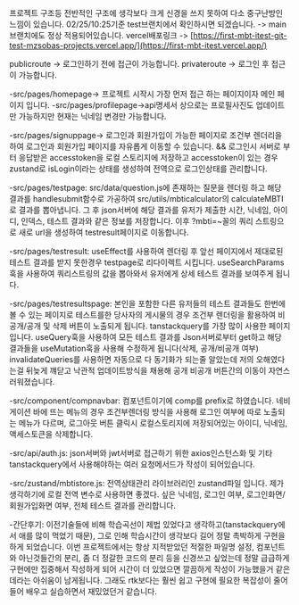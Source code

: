 프로젝트 구조등 전반적인 구조에 생각보다 크게 신경을 쓰지 못하여 다소 중구난방인 느낌이 있습니다.
02/25/10:25기준 test브랜치에서 확인하시면 되겠습니다. -> main브랜치에도 정상 적용되어있습니다.
vercel배포링크 -> [https://first-mbt-itest-git-test-mzsobas-projects.vercel.app/](https://first-mbt-itest.vercel.app/)

publicroute -> 로그인하기 전에 접근이 가능합니다.
privateroute -> 로그인 후 접근이 가능합니다.

-src/pages/homepage-> 프로젝트 시작시 가장 먼저 접근 하는 페이지이자 메인 페이지 입니다.
-src/pages/profilepage->api명세서 상으로는 프로필사진도 업데이트만 가능하지만 현재는 닉네임 변경만 가능합니다.

-src/pages/signuppage-> 로그인과 회원가입이 가능한 페이지로 조건부 렌더리을 하여 로그인과 회원가입 페이지를 자유롭게 이동할 수 있습니다.
&& 로그인시 서버로 부터 응답받은 accesstoken을 로컬 스토리지에 저장하고 accesstoken이 있는 경우 zustand로 isLogin이라는 상태를 생성하여 전역으로 로그인상태를 관리합니다.

-src/pages/testpage: src/data/question.js에 존재하는 질문을 렌더링 하고 해당 결과를 handlesubmit함수로 가공하여 src/utils/mbticalculator의 calculateMBTI로 결과를 뽑아냅니다. 그 후 json서버에 해당 결과를 유저가 제출한 시간, 닉네임, 아이디, 인덱스, 테스트 결과와 같은 정보를 저장합니다. 이후 ?mbti=~꼴의 쿼리 스트링으로 새로 url을 생성하여 testresult페이지로 이동합니다.

-src/pages/testresult: useEffect를 사용하여 렌더링 후 앞선 페이지에서 제대로된 테스트 결과를 받지 못한경우 testpage로 리다이렉트 시킵니다. useSearchParams훅을 사용하여 쿼리스트링의 값을 뽑아와서 유저에게 상세 테스트 결과를 보여주게 됩니다.

-src/pages/testresultspage: 본인을 포함한 다른 유저들의 테스트 결과들도 한번에 볼 수 있는 페이지로 테스트를한 당사자의 게시물의 경우 조건부 렌더링을 활용하여 비공개/공개 및 삭제 버튼이 노출되게 됩니다. tanstackquery를 가장 많이 사용한 페이지입니다.
useQuery훅을 사용하여 모든 테스트 결과를 Json서버로부터 get하고 해당 결과들을 useMutation훅을 사용해 수정하게 됩니다(삭제, 공개/비공개 여부) invalidateQueries를 사용하면 자동으로 다 동기화가 되는줄 알았는데 저의 오해였다는걸 뒤늦게 꺠닫고 낙관적 업데이트방식을 채용해 공개 비공개 버튼간의 이동이 자연스러워졌습니다.

-src/component/compnavbar: 컴포넌트이기에 comp를 prefix로 하였습니다. 네비게이션 바에 뜨는 메뉴의 경우 조건부렌더링 방식을 사용해 로그인 여부에 따로 노출되는 메뉴가 다르며, 로그아웃 버튼 클릭시 로컬스토리지에 저장되어있는 아이디, 닉네임, 액세스토큰을 삭제합니다.

-src/api/auth.js: json서버와 jwt서버로 접근하기 위한 axios인스턴스화 및 기타 tanstackquery에서 사용해야하는 여러 요청메서드가 작성이 되어있습니다.

-src/zustand/mbtistore.js: 전역상태관리 라이브러리인 zustand파일 입니다. 제가 생각하기에 로컬 전역 변수로 사용하면 좋겠다. 싶은 닉네임, 로그인 여부, 로그인화면/회원가입화면 여부, 전체 테스트 결과를 관리합니다.

-간단후기: 이전기술들에 비해 학습곡선이 제법 있었다고 생각하고(tanstackquery에서 애를 많이 먹었기 때문), 그로 인해 학습시간이 생각보다 길어 정말 촉박하게 구현을 하게 되었습니다. 이번 프로젝트에서는 항상 지적받았던 적절한 파일명 설정, 컴포넌트와 아닌것들간의 분리, 좀 더 정갈한 코드의 분리 등을 신경쓰고 싶었는데 정말 급급하게 구현에만 집중해서 작성하게 되어 시간이 더 있었으면 깔끔하게 작성이 가능했을거 같은데라는 아쉬움이 남게됩니다. 그래도 rtk보다는 훨씬 쉽고 구현에 필요한 복잡성이 줄어들어 배우고 실습하면서 재밌었던거 같습니다.
